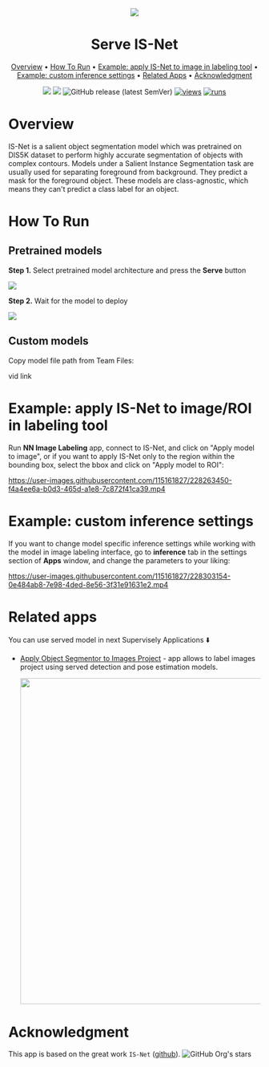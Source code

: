 <div align="center" markdown>
<img src="https://user-images.githubusercontent.com/115161827/227242096-4d4d9481-d6f9-4032-8977-63901361fa19.jpg"/>  

# Serve IS-Net

<p align="center">
  <a href="#Overview">Overview</a> •
  <a href="#How-To-Run">How To Run</a> •
  <a href="#example-apply-is-net-to-image/roi-in-labeling-tool">Example: apply IS-Net to image in labeling tool</a> •
  <a href="#example-custom-inference-settings/roi-in-labeling-tool">Example: custom inference settings</a> •
  <a href="#Related-apps">Related Apps</a> •
  <a href="#Acknowledgment">Acknowledgment</a>
</p>

[![](https://img.shields.io/badge/supervisely-ecosystem-brightgreen)](https://ecosystem.supervise.ly/apps/supervisely-ecosystem/serve-isnet)
[![](https://img.shields.io/badge/slack-chat-green.svg?logo=slack)](https://supervise.ly/slack)
![GitHub release (latest SemVer)](https://img.shields.io/github/v/release/supervisely-ecosystem/serve-isnet)
[![views](https://app.supervise.ly/img/badges/views/supervisely-ecosystem/serve-isnet.png)](https://supervise.ly)
[![runs](https://app.supervise.ly/img/badges/runs/supervisely-ecosystem/serve-isnet.png)](https://supervise.ly)

</div>

# Overview

IS-Net is a salient object segmentation model which was pretrained on DIS5K dataset to perform highly accurate segmentation of objects with complex contours.
Models under a Salient Instance Segmentation task are usually used for separating foreground from background. They predict a mask for the foreground object. These models are class-agnostic, which means they can't predict a class label for an object.

# How To Run

## Pretrained models

**Step 1.** Select pretrained model architecture and press the **Serve** button

<img src=https://user-images.githubusercontent.com/115161827/228220699-dd8a063d-d9c5-4e29-b5b0-0f0c7bdaa141.png> </img>

**Step 2.** Wait for the model to deploy

<img src=https://user-images.githubusercontent.com/115161827/228220710-8fd2b3d1-9e0b-4724-8bb7-abcf2a5bd1c3.png> </img>

## Custom models

Copy model file path from Team Files:

vid link

# Example: apply IS-Net to image/ROI in labeling tool

Run **NN Image Labeling** app, connect to IS-Net, and click on "Apply model to image", or if you want to apply IS-Net only to the region within the bounding box, select the bbox and click on "Apply model to ROI":

https://user-images.githubusercontent.com/115161827/228263450-f4a4ee6a-b0d3-465d-a1e8-7c872f41ca39.mp4

# Example: custom inference settings

If you want to change model specific inference settings while working with the model in image labeling interface, go to **inference** tab in the settings section of **Apps** window, and change the parameters to your liking:

https://user-images.githubusercontent.com/115161827/228303154-0e484ab8-7e98-4ded-8e56-3f31e91631e2.mp4

# Related apps

You can use served model in next Supervisely Applications ⬇️

- [Apply Object Segmentor to Images Project](https://ecosystem.supervise.ly/apps/apply-object-segmentor-to-images-project) - app allows to label images project using served  detection and pose estimation models.
   
    <img data-key="sly-module-link" data-module-slug="supervisely-ecosystem/apply-object-segmentor-to-images-project" src=icon width="650px"/>
    
# Acknowledgment

This app is based on the great work `IS-Net` ([github](https://github.com/xuebinqin/DIS?ysclid=lfs48vrw5740792321)). ![GitHub Org's stars](https://img.shields.io/github/stars/xuebinqin/DIS?style=social)
